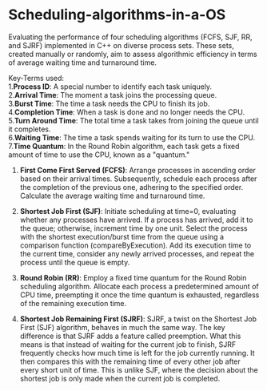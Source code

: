 # Scheduling-algorithms-in-a-OS
Evaluating the performance of four scheduling algorithms (FCFS, SJF, RR, and SJRF) implemented in C++ on diverse process sets. These sets, created manually or randomly, aim to assess algorithmic efficiency in terms of average waiting time and turnaround time.

Key-Terms used:<br/>
1.**Process ID**: A special number to identify each task uniquely.<br/>
2.**Arrival Time**: The moment a task joins the processing queue.<br/>
3.**Burst Time**: The time a task needs the CPU to finish its job.<br/>
4.**Completion Time**: When a task is done and no longer needs the CPU.<br/>
5.**Turn Around Time**: The total time a task takes from joining the queue until it completes.<br/>
6.**Waiting Time**: The time a task spends waiting for its turn to use the CPU.<br/>
7.**Time Quantum**: In the Round Robin algorithm, each task gets a fixed amount of time to use the CPU, known as a "quantum."<br/>

1. **First Come First Served (FCFS)**:
Arrange processes in ascending order based on their arrival times. Subsequently, schedule each process after the completion of the previous one, adhering to the specified order. Calculate the average waiting time and turnaround time.

2. **Shortest Job First (SJF)**:
Initiate scheduling at time=0, evaluating whether any processes have arrived. If a process has arrived, add it to the queue; otherwise, increment time by one unit. Select the process with the shortest execution/burst time from the queue using a comparison function (compareByExecution). Add its execution time to the current time, consider any newly arrived processes, and repeat the process until the queue is empty.

3. **Round Robin (RR)**:
Employ a fixed time quantum for the Round Robin scheduling algorithm. Allocate each process a predetermined amount of CPU time, preempting it once the time quantum is exhausted, regardless of the remaining execution time.

4. **Shortest Job Remaining First (SJRF)**:
SJRF, a twist on the Shortest Job First (SJF) algorithm, behaves in much the same way. The key difference is that SJRF adds a feature called preemption. What this means is that instead of waiting for the current job to finish, SJRF frequently checks how much time is left for the job currently running. It then compares this with the remaining time of every other job after every short unit of time. This is unlike SJF, where the decision about the shortest job is only made when the current job is completed.
